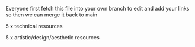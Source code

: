 Everyone first fetch this file into your own branch to edit and add your links so then we can merge it back to main

5 x technical resources




5 x artistic/design/aesthetic resources

